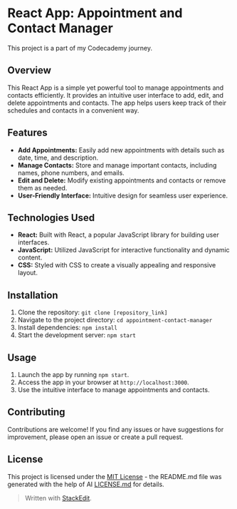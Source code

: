# React App: Appointment and Contact Manager

This project is a part of my Codecademy journey.

## Overview

This React App is a simple yet powerful tool to manage appointments and contacts efficiently. It provides an intuitive user interface to add, edit, and delete appointments and contacts. The app helps users keep track of their schedules and contacts in a convenient way.

## Features

- **Add Appointments:** Easily add new appointments with details such as date, time, and description.
- **Manage Contacts:** Store and manage important contacts, including names, phone numbers, and emails.
- **Edit and Delete:** Modify existing appointments and contacts or remove them as needed.
- **User-Friendly Interface:** Intuitive design for seamless user experience.

## Technologies Used

- **React:** Built with React, a popular JavaScript library for building user interfaces.
- **JavaScript:** Utilized JavaScript for interactive functionality and dynamic content.
- **CSS:** Styled with CSS to create a visually appealing and responsive layout.

## Installation

1.  Clone the repository: `git clone [repository_link]`
2.  Navigate to the project directory: `cd appointment-contact-manager`
3.  Install dependencies: `npm install`
4.  Start the development server: `npm start`

## Usage

1.  Launch the app by running `npm start`.
2.  Access the app in your browser at `http://localhost:3000`.
3.  Use the intuitive interface to manage appointments and contacts.

## Contributing

Contributions are welcome! If you find any issues or have suggestions for improvement, please open an issue or create a pull request.

## License

This project is licensed under the [MIT License](https://davidegrassitelli.netlify.app/) - the README.md file was generated with the help of AI [LICENSE.md](https://chat.openai.com) for details.

> Written with [StackEdit](https://stackedit.io/).
